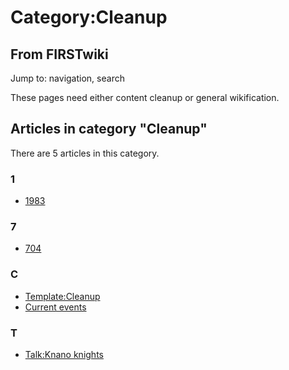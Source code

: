 # Category:Cleanup

## From FIRSTwiki

Jump to: navigation, search

These pages need either content cleanup or general wikification.

## Articles in category "Cleanup"

There are 5 articles in this category.

### 1

- [1983](1983 "1983")

### 7

- [704](704 "704")

### C

- [Template:Cleanup](Template:Cleanup "Template:Cleanup")
- [Current events](Current_events "Current events")

### T

- [Talk:Knano knights](Talk:Knano_knights "Talk:Knano knights")
